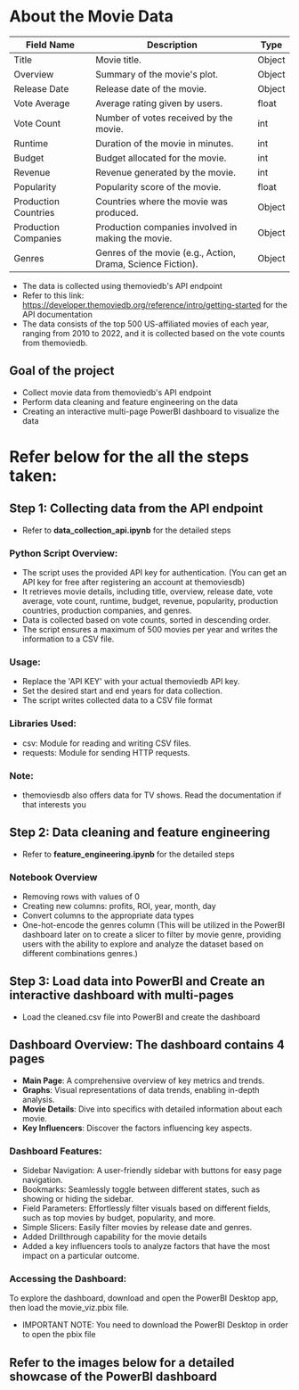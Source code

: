 # About the Movie Data
| Field Name          | Description                                                                                           | Type   |
|---------------------|-------------------------------------------------------------------------------------------------------|--------|
| Title               | Movie title.                                                                                          | Object |
| Overview            | Summary of the movie's plot.                                                                         | Object |
| Release Date        | Release date of the movie.                                                                            | Object |
| Vote Average        | Average rating given by users.                                                                        | float  |
| Vote Count          | Number of votes received by the movie.                                                                | int    |
| Runtime             | Duration of the movie in minutes.                                                                     | int    |
| Budget              | Budget allocated for the movie.                                                                      | int    |
| Revenue             | Revenue generated by the movie.                                                                      | int    |
| Popularity          | Popularity score of the movie.                                                                       | float  |
| Production Countries| Countries where the movie was produced.                                                              | Object |
| Production Companies| Production companies involved in making the movie.                                                   | Object |
| Genres              | Genres of the movie (e.g., Action, Drama, Science Fiction).                                          | Object |
* The data is collected using themoviedb's API endpoint
* Refer to this link: https://developer.themoviedb.org/reference/intro/getting-started for the API documentation
* The data consists of the top 500 US-affiliated movies of each year, ranging from 2010 to 2022, and it is collected based on the vote counts from themoviedb.

## Goal of the project
* Collect movie data from themoviedb's API endpoint 
* Perform data cleaning and feature engineering on the data
* Creating an interactive multi-page PowerBI dashboard to visualize the data
  
# Refer below for the all the steps taken:
## Step 1: Collecting data from the API endpoint 
* Refer to **data_collection_api.ipynb** for the detailed steps
### Python Script Overview: 
* The script uses the provided API key for authentication. (You can get an API key for free after registering an account at themoviesdb)
* It retrieves movie details, including title, overview, release date, vote average, vote count, runtime, budget, revenue, popularity, production countries, production companies, and genres.
* Data is collected based on vote counts, sorted in descending order.
* The script ensures a maximum of 500 movies per year and writes the information to a CSV file.

### Usage:
* Replace the 'API KEY' with your actual themoviedb API key.
* Set the desired start and end years for data collection.
* The script writes collected data to a CSV file format

### Libraries Used:
* csv: Module for reading and writing CSV files.
* requests: Module for sending HTTP requests.

### Note:
* themoviesdb also offers data for TV shows. Read the documentation if that interests you
## Step 2: Data cleaning and feature engineering
* Refer to **feature_engineering.ipynb** for the detailed steps
### Notebook Overview 
* Removing rows with values of 0
* Creating new columns: profits, ROI, year, month, day
* Convert columns to the appropriate data types
* One-hot-encode the genres column (This will be utilized in the PowerBI dashboard later on to create a slicer to filter by movie genre, providing users with the ability to explore and analyze the dataset based on different combinations genres.)

## Step 3: Load data into PowerBI and Create an interactive dashboard with multi-pages
* Load the cleaned.csv file into PowerBI and create the dashboard
  
## Dashboard Overview: The dashboard contains 4 pages
* **Main Page**: A comprehensive overview of key metrics and trends.
* **Graphs**: Visual representations of data trends, enabling in-depth analysis.
* **Movie Details**: Dive into specifics with detailed information about each movie.
* **Key Influencers**: Discover the factors influencing key aspects.

### Dashboard Features:
* Sidebar Navigation: A user-friendly sidebar with buttons for easy page navigation.
* Bookmarks: Seamlessly toggle between different states, such as showing or hiding the sidebar.
* Field Parameters: Effortlessly filter visuals based on different fields, such as top movies by budget, popularity, and more.
* Simple Slicers: Easily filter movies by release date and genres.
* Added Drillthrough capability for the movie details
* Added a key influencers tools to analyze factors that have the most impact on a particular outcome.

### Accessing the Dashboard:
To explore the dashboard, download and open the PowerBI Desktop app, then load the movie_viz.pbix file.
* IMPORTANT NOTE: You need to download the PowerBI Desktop in order to open the pbix file

## Refer to the images below for a detailed showcase of the PowerBI dashboard





